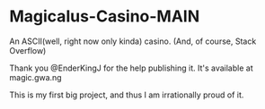 # Magicalus-Casino-MAIN
An ASCII(well, right now only kinda) casino. (And, of course, Stack Overflow)

Thank you @EnderKingJ for the help publishing it. It's available at magic.gwa.ng

This is my first big project, and thus I am irrationally proud of it.
